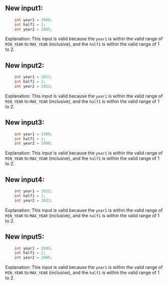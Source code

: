 ## New input1:
```java
    int year1 = 2000;
    int half1 = 1;
    int year2 = 2005;
```
Explanation: This input is valid because the `year1` is within the valid range of `MIN_YEAR` to `MAX_YEAR` (inclusive), and the `half1` is within the valid range of 1 to 2.

## New input2:
```java
    int year1 = 2021;
    int half1 = 2;
    int year2 = 2022;
```
Explanation: This input is valid because the `year1` is within the valid range of `MIN_YEAR` to `MAX_YEAR` (inclusive), and the `half1` is within the valid range of 1 to 2.

## New input3:
```java
    int year1 = 1999;
    int half1 = 1;
    int year2 = 2000;
```
Explanation: This input is valid because the `year1` is within the valid range of `MIN_YEAR` to `MAX_YEAR` (inclusive), and the `half1` is within the valid range of 1 to 2.

## New input4:
```java
    int year1 = 2022;
    int half1 = 1;
    int year2 = 2023;
```
Explanation: This input is valid because the `year1` is within the valid range of `MIN_YEAR` to `MAX_YEAR` (inclusive), and the `half1` is within the valid range of 1 to 2.

## New input5:
```java
    int year1 = 2005;
    int half1 = 2;
    int year2 = 2006;
```
Explanation: This input is valid because the `year1` is within the valid range of `MIN_YEAR` to `MAX_YEAR` (inclusive), and the `half1` is within the valid range of 1 to 2.